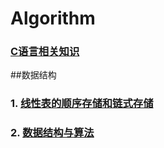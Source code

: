 # Algorithm
### <a href="C.md">C语言相关知识<a/>


##数据结构
### 1. <a href="LinearList.md">线性表的顺序存储和链式存储<a/>

### 2. <a href="http://www.jianshu.com/nb/6562140">数据结构与算法</a>
